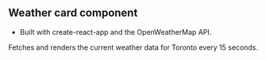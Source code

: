 
## Weather card component
* Built with create-react-app and the OpenWeatherMap API.

Fetches and renders the current weather data for Toronto every 15 seconds.